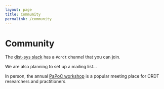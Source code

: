 ```yaml
---
layout: page
title: Community
permalink: /community
---
```


# Community

The [dist-sys slack](https://join.slack.com/t/dist-sys/shared_invite/zt-6kt4xd8l-L13ejVQReCTizzS0b_dYOA)
has a `#crdt` channel that you can join.

We are also planning to set up a mailing list...

In person, the annual [PaPoC workshop](https://papoc-workshop.github.io/2023/)
is a popular meeting place for CRDT researchers and practitioners.
